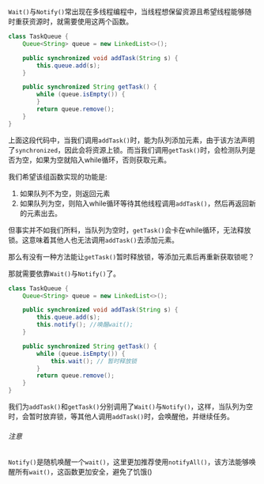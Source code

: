 `Wait()`与`Notify()`常出现在多线程编程中，当线程想保留资源且希望线程能够随时重获资源时，就需要使用这两个函数。

```java
class TaskQueue {
    Queue<String> queue = new LinkedList<>();

    public synchronized void addTask(String s) {
        this.queue.add(s);
    }

    public synchronized String getTask() {
        while (queue.isEmpty()) {
        }
        return queue.remove();
    }
}
```
上面这段代码中，当我们调用`addTask()`时，能为队列添加元素，由于该方法声明了`synchronized`，因此会将资源上锁。而当我们调用`getTask()`时，会检测队列是否为空，如果为空就陷入while循环，否则获取元素。

我们希望该组函数实现的功能是:
1. 如果队列不为空，则返回元素
2. 如果队列为空，则陷入while循环等待其他线程调用`addTask()`，然后再返回新的元素出去。

但事实并不如我们所料，当队列为空时，`getTask()`会卡在while循环，无法释放锁。这意味着其他人也无法调用`addTask()`去添加元素。

那么有没有一种方法能让`getTask()`暂时释放锁，等添加元素后再重新获取锁呢？

那就需要依靠`Wait()`与`Notify()`了。

```java
class TaskQueue {
    Queue<String> queue = new LinkedList<>();

    public synchronized void addTask(String s) {
        this.queue.add(s);
		this.notify(); //唤醒wait();
    }

    public synchronized String getTask() {
        while (queue.isEmpty()) {
			this.wait(); // 暂时释放锁
        }
        return queue.remove();
    }
}
```

我们为`addTask()`和`getTask()`分别调用了`Wait()`与`Notify()`，这样，当队列为空时，会暂时放弃锁，等其他人调用`addTask()`时，会唤醒他，并继续任务。

###### 注意
`Notify()`是随机唤醒一个`wait()`，这里更加推荐使用`notifyAll()`，该方法能够唤醒所有`wait()`，这函数更加安全，避免了饥饿()